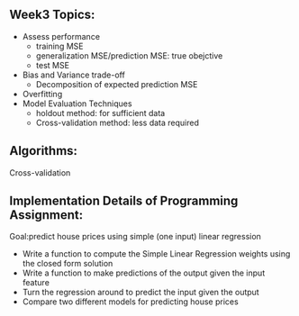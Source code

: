 ## Week3 Topics:
* Assess performance
  - training MSE
  - generalization MSE/prediction MSE: true obejctive
  - test MSE
* Bias and Variance trade-off
  - Decomposition of expected prediction MSE
* Overfitting
* Model Evaluation Techniques
  - holdout method: for sufficient data
  - Cross-validation method: less data required
  
  


## Algorithms: 
Cross-validation


## Implementation Details of Programming Assignment:

Goal:predict house prices using simple (one input) linear regression

* Write a function to compute the Simple Linear Regression weights using the closed form solution
* Write a function to make predictions of the output given the input feature
* Turn the regression around to predict the input given the output
* Compare two different models for predicting house prices
